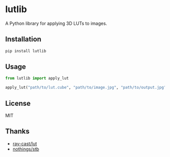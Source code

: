 
# lutlib

A Python library for applying 3D LUTs to images.

## Installation

```bash
pip install lutlib
```

## Usage

```python
from lutlib import apply_lut

apply_lut("path/to/lut.cube", "path/to/image.jpg", "path/to/output.jpg")
```

## License

MIT

## Thanks

- [ray-cast/lut](https://github.com/ray-cast/lut)
- [nothings/stb](https://github.com/nothings/stb)

